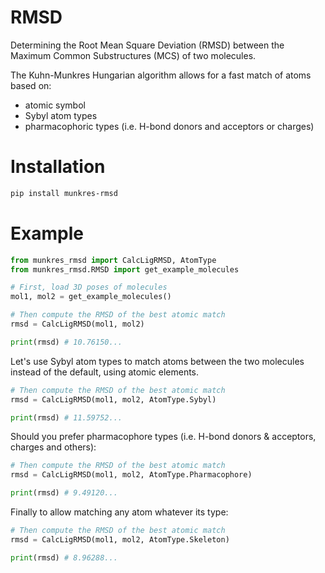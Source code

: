 # RMSD

Determining the Root Mean Square Deviation (RMSD) between the Maximum Common Substructures (MCS) of two molecules.

The Kuhn-Munkres Hungarian algorithm allows for a fast match of atoms based on:
- atomic symbol
- Sybyl atom types
- pharmacophoric types (i.e. H-bond donors and acceptors or charges)

# Installation

```bash
pip install munkres-rmsd
```

# Example

```python
from munkres_rmsd import CalcLigRMSD, AtomType
from munkres_rmsd.RMSD import get_example_molecules

# First, load 3D poses of molecules 
mol1, mol2 = get_example_molecules()

# Then compute the RMSD of the best atomic match
rmsd = CalcLigRMSD(mol1, mol2)

print(rmsd) # 10.76150...
```

Let's use Sybyl atom types to match atoms between the two molecules instead of the default, using atomic elements.

```python
# Then compute the RMSD of the best atomic match
rmsd = CalcLigRMSD(mol1, mol2, AtomType.Sybyl)

print(rmsd) # 11.59752...
```

Should you prefer pharmacophore types (i.e. H-bond donors & acceptors, charges and others):

```python
# Then compute the RMSD of the best atomic match
rmsd = CalcLigRMSD(mol1, mol2, AtomType.Pharmacophore)

print(rmsd) # 9.49120...
```

Finally to allow matching any atom whatever its type:

```python
# Then compute the RMSD of the best atomic match
rmsd = CalcLigRMSD(mol1, mol2, AtomType.Skeleton)

print(rmsd) # 8.96288...
```
